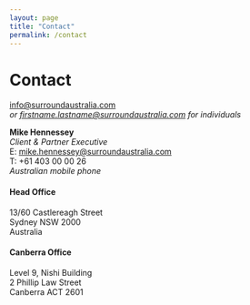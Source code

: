 ```yaml
---
layout: page
title: "Contact"
permalink: /contact
---
```

# Contact

<info@surroundaustralia.com>  
*or firstname.lastname@surroundaustralia.com for individuals*

**Mike Hennessey**  
_Client & Partner Executive_  
E: <mike.hennessey@surroundaustralia.com>  
T: +61 403 00 00 26  
*Australian mobile phone*  

#### Head Office 
13/60 Castlereagh Street  
Sydney NSW 2000  
Australia

#### Canberra Office
Level 9, Nishi Building  
2 Phillip Law Street  
Canberra ACT 2601  

